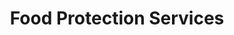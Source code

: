 ---
title: "Food Protection Services"
url: /east-st-louis/food-protection-services/
shop: Allgemein
---